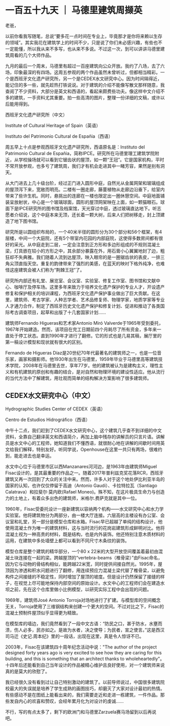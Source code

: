 # 一百五十九天 ｜ 马德里建筑周撷英

老爸，

以前你看我写随笔，总说“要多花一点时间在专业上，毕竟那才是你将来赖以生存的领域”。其实我花在建筑学上的时间不少，只是说了你们未必感兴趣，有些也不一定能懂，所以我从来不多写，也从来不多说。不过这一次，到可以讲讲马德里建筑周看的几个大师作品。

 

九月的最后一个周末，马德里有超过一百座建筑向公众开放。我约了八场，去了六场，印象最深的有四场。这周五参观的两个作品虽然未曾听过，但都相当精彩。一个是西班牙文化遗产研究所，另一个是CEDEX水文研究中心。因为时间隔得近，能记住的多一些，就先趁热打铁说说。对于建筑的介绍不能像写散文那样随意，我查阅了不少资料，大部分是英文和西语的，看起来颇费些功夫。像这样中文介绍不多的建筑，一手资料尤其重要。拍一些高清的图片，整理一份详细的文稿，或许以后能用得到。

西班牙文化遗产研究所（中文）

Institute of Cultural Heritage of Spain（英语）

Instituto del Patrimonio Cultural de Españia（西语）

周五早上十点是参观西班牙文化遗产研究所，西语原名是：Instituto del Patrimonio Cultural de Españia，简称IPCE。研究所在马德里理工建筑学院附近，从学校操场就可以看到它锯齿状的屋顶，如一颗“王冠”。它是国家机构，平时不常开放参观，也多亏了建筑周，我们才有机会走进其中一睹芳容，果然是别有洞天。

从大门进去上几十级台阶，经过正门进入圆形中庭，自然光从金属网架和玻璃组成的屋顶泻下来，宽敞而明亮。二楼有一圈走廊，藤蔓植物从走廊边沿垂下，给室内带来了些许生机。同时，悬挑出的连廊在一楼也限定出一圈休憩空间。中庭地面铺装呈放射状，中心是一个玻璃球面，圆形的屋顶网架映在上面，如一颗猫眼石。球面下是IPCE研究所的图书馆及档案馆，天光穿过中庭，透过玻璃直达地下。听志愿者介绍说，这个中庭本来无顶，还长着一颗大树，后来人们把树移走，封上顶建造了地下图书馆。

 

研究所是以圆组织布局的，一个40米半径的圆形分为30个部分和56个框架，有4层楼，中间一个大庭院，还有5个带室内花园的内部庭院，这使得多数房间都有很好的采光。从中庭走到二层，一定会注意到正方形和多边形组成的不规则混凝土梁，灯具嵌在较小的方形之中，其余部分暴露在外，用石膏小心翼翼地封了边，粗狂却不失典雅。我们随着人流到达屋顶，映入眼帘的是一圈锯齿状的表皮，一排三角尖顶直指天空。重复的韵律带来了强烈的美感，在蓝天的映衬下格外纯净，也难怪这座建筑会被人们称为“荆棘王冠”了。

研究所内部还有礼堂、展览室、会议室、实验室、修复工作室、图书馆和文献中心、咖啡厅及停车场。这里多年来致力于培养文化遗产保护的专业人才，开设遗产修复和保护相关的培训课程，为西班牙文化遗产保护事业做出了巨大贡献。在这里，建筑师、考古学家、人种志学者、艺术品修复师、物理学家，地质学家等专业人才通力合作，制定了西班牙历史文化遗产保护和修复计划、促进和推动了各类国际考古调查项目，起草和出版了十几套国家计划……

 

建筑师Fernando Higueras和艺术家Antonio Miró Valverde于1965年受到委托，1967年开始建造。然而，该项目在完工日期前四个月耗尽了所有资金，多年来一直处于停工状态。直到1990年才进行了翻修。它的形式也是几易其稿，展厅里的第一稿设计模型和现状就有很大的区别。

Fernando de Higueras Díaz是20世纪70年代最著名的建筑师之一，也是一位音乐家，画家和摄影师。他1930年出生在马德里，1959年毕业于马德里高等建筑技术学院，2008年在马德里去世，享年77岁。他的建筑被认为是建构主义，理性主义和有机建筑的原创和有趣的结合，是对自然和物理环境的建设性适应。他从流行的当代方法中了解建筑，用壮观而简单的结构解决方案影响了很多建筑师。

## CEDEX水文研究中心（中文）

Hydrographic Studies Center of CEDEX（英语）

Centro de Estudios Hidrográfico（西语）

中午十二点，我们赶到了CEDEX水文研究中心，这个建筑几乎查不到详细的中文资料，全靠自己翻译英文和西语简介，再加上脑中残存的讲解员的只言片语。讲解员是水文中心的工程师，她知道我们不懂西语，就很耐心地在讲解的间歇时间用英文给我们解释，特别友好。听同学说，Openhouse在这里一共只有两场，很难约到，能走进去也是幸运。

 

水文中心位于马德里市区以西Manzanares河河边，是1963年由建筑师Miguel Fisac设计的，是其最重要的作品之一。随着2017年普利兹克奖花落RCR，西班牙建筑又再一次回到了大众的关注中来。然而，许多人对于这个地处伊比利亚半岛的国家的认知，也许仅仅停留于高迪（Antonio Gaudi）、卡拉特拉瓦（Santiago Calatrava）和拉斐尔·莫内欧(Rafael Moneo)。殊不知，在这片极具生命力与创造力的土地上，有着众多出色的建筑师，米格尔.费萨克就是其中一位。

 

1960年，Fisac受委托设计一座新建筑以容纳两个机构——水文研究中心和水力学实验室。他将建筑物分为两部分，由一楼大厅连接。六层高的主楼设有办公室、会议室和礼堂，另一部分是模型仓库和水箱。Fisac早已超越了单纯的结构设计，他使用混凝土作为唯一的建筑材料，这与当时流行的花岗岩建筑形成鲜明对比。他将混凝土视为一种高贵的材料，既是结构，也是内外装饰。他还特别注意木质材料的运用，在建筑中多处墙壁上都可以看到不同尺寸木条纹的装饰。

 

模型仓库是整个建筑的精华部分，一个80 x 22米的大型开放空间覆盖着最初由混凝土块连接在一起的梁。跨越屋顶的“vertebra-beams（椎骨梁）”由Fisac命名，因为它与动物的骨结构相似，能跨越22米宽，同时提供间接自然光。1995年，屋顶因为渗透和积水问题进行了翻修，用连续预应力混凝土梁代替了椎骨梁，以避免构件之间接缝的不稳定性，同时增加了屋顶的坡度。但是设计仍然保留了接缝的样子，在视觉上尽可能地保持内部空间的原始设计。水文中心的工程师们会在建造水坝之前，先在这个仓库里做小比例模型，以研究实际工程中会出现的问题。

1969年，建筑师José Antonio Torroja对场地进行了扩建。与模型库的空间概念无关，Torroja使用了三维钢结构来创建一个更大的空间。不过对比之下，Fisac的混凝土预制件屋顶似乎显得更为精致。

 

在模型库的墙边，我们竟然看到了一段中文古语：“防民之口，甚于防水，水壅而溃，伤人必多，民亦如之。是故为水者，决之使导；为民者，宣之使言。”这是西汉司马迁《史记.周本纪》里的一段话，出现在这里，真是令人惊讶不已。

2003年，Fisac在该建筑四十周年纪念活动中说："The author of the project designed forty years ago is very excited to see how they are caring for this building, and this is something that an architect thanks to wholeheartedly"。十四年后还能看到自己当年设计的作品被精心维护且良好使用，对一个建筑师来说真的是莫大的欣慰了。

我已经很久没有看到过让自己特别激动的建筑了。以前导师说过，中国很多建筑院校最大的失误就是培养了学生成熟的画图技巧，却磨灭了大家对设计最初的热情。有些感动不是在图纸上能看出来的，我们需要走近和走进一栋建筑，一件作品。那些发自内心的欢喜和赞叹，会经年累月化为对设计的虔诚……

 

不行，写的有点太多了，剩下的欧洲门和马德里Zarzuela赛马场留到以后再说吧。


